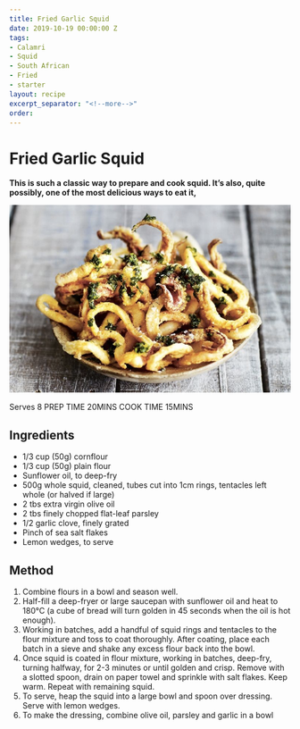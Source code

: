 ```yaml
---
title: Fried Garlic Squid
date: 2019-10-19 00:00:00 Z
tags:
- Calamri
- Squid
- South African
- Fried
- starter
layout: recipe
excerpt_separator: "<!--more-->"
order:
---
```


# Fried Garlic Squid

**This is such a classic way to prepare and cook squid. It’s also, quite possibly, one of the most delicious ways to eat it,**
<!--more-->

[![Crazy Squid Legs ](/_uploads/crazy-squid-legs.png)](/_uploads/crazy-squid-legs.png)

Serves 8
PREP TIME 20MINS
COOK TIME 15MINS

## Ingredients
- 1/3 cup (50g) cornflour
- 1/3 cup (50g) plain flour
- Sunflower oil, to deep-fry
- 500g whole squid, cleaned, tubes cut into 1cm rings, tentacles left whole (or halved if large)
- 2 tbs extra virgin olive oil
- 2 tbs finely chopped flat-leaf parsley
- 1/2 garlic clove, finely grated
- Pinch of sea salt flakes
- Lemon wedges, to serve


## Method
1. Combine flours in a bowl and season well.
2. Half-fill a deep-fryer or large saucepan with sunflower oil and heat to 180°C (a cube of bread will turn golden in 45 seconds when the oil is hot enough).
3. Working in batches, add a handful of squid rings and tentacles to the flour mixture and toss to coat thoroughly. After coating, place each batch in a sieve and shake any excess flour back into the bowl.
4. Once squid is coated in flour mixture, working in batches, deep-fry, turning halfway, for 2-3 minutes or until golden and crisp. Remove with a slotted spoon, drain on paper towel and sprinkle with salt flakes. Keep warm. Repeat with remaining squid.
5. To serve, heap the squid into a large bowl and spoon over dressing. Serve with lemon wedges.
6. To make the dressing, combine olive oil, parsley and garlic in a bowl
